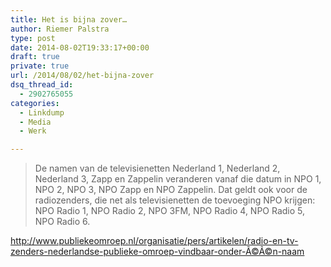 ```yaml
---
title: Het is bijna zover…
author: Riemer Palstra
type: post
date: 2014-08-02T19:33:17+00:00
draft: true
private: true
url: /2014/08/02/het-bijna-zover
dsq_thread_id:
  - 2902765055
categories:
  - Linkdump
  - Media
  - Werk

---
```

> De namen van de televisienetten Nederland 1, Nederland 2, Nederland 3, Zapp en Zappelin veranderen vanaf die datum in NPO 1, NPO 2, NPO 3, NPO Zapp en NPO Zappelin. Dat geldt ook voor de radiozenders, die net als televisienetten de toevoeging NPO krijgen: NPO Radio 1, NPO Radio 2, NPO 3FM, NPO Radio 4, NPO Radio 5, NPO Radio 6.

<http://www.publiekeomroep.nl/organisatie/pers/artikelen/radio-en-tv-zenders-nederlandse-publieke-omroep-vindbaar-onder-Ã©Ã©n-naam>